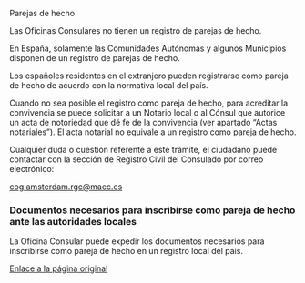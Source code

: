  Parejas de hecho

  Las Oficinas Consulares no tienen un registro de parejas de hecho.

 En España, solamente las Comunidades Autónomas y algunos Municipios disponen de un registro de parejas de hecho.

 Los españoles residentes en el extranjero pueden registrarse como pareja de hecho de acuerdo con la normativa local del país.

 Cuando no sea posible el registro como pareja de hecho, para acreditar la convivencia se puede solicitar a un Notario local o al Cónsul que autorice un acta de notoriedad que dé fe de la convivencia (ver apartado “Actas notariales”). El acta notarial no equivale a un registro como pareja de hecho.

 Cualquier duda o cuestión referente a este trámite, el ciudadano puede contactar con la sección de Registro Civil del Consulado por correo electrónico:

cog.amsterdam.rgc@maec.es

 ### Documentos necesarios para inscribirse como pareja de hecho ante las autoridades locales

 La Oficina Consular puede expedir los documentos necesarios para inscribirse como pareja de hecho en un registro local del país.

  [Enlace a la página original](https://www.exteriores.gob.es/Consulados/amsterdam/es/ServiciosConsulares/Paginas/index.aspx?scco=Pa%C3%ADses+Bajos&scd=9&scca=Familia&scs=Parejas%20de%20hecho)